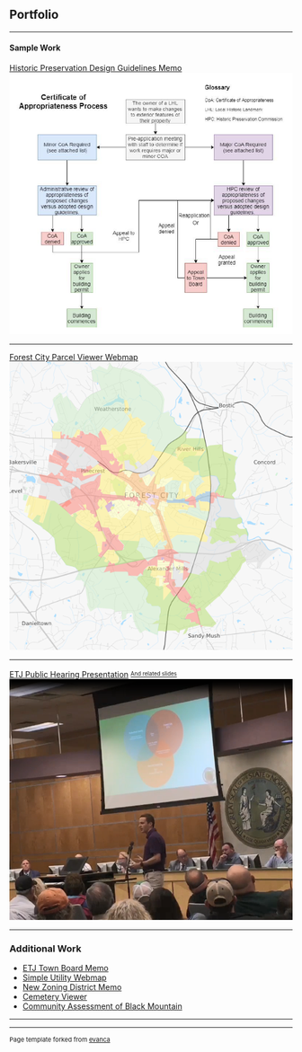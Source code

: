 ## Portfolio

---

#### Sample Work

[Historic Preservation Design Guidelines Memo](/images/TB9-16-19.pdf)
<img src="images/hpmemo.PNG?raw=true"/>

---
[Forest City Parcel Viewer Webmap](https://www.townofforestcity.com/zoning-parcel-map/#13/35.3258/-81.8742)
<img src="images/gisThumb.PNG?raw=true"/>

---
[ETJ Public Hearing Presentation](https://drive.google.com/file/d/1iQhkyNPClNgAGszmQ38DpEcKl08WcaFE/view?usp=sharing)
<sup><sub>[And related slides](https://docs.google.com/presentation/d/1AR3xSYBoNkvYjKohkeQ83DVlDU32rFNnSFR06SSiQig/edit?usp=sharing)</sub></sup>
<img src="images/presentation.PNG?raw=true"/>

---

### Additional Work

- [ETJ Town Board Memo](/images/etj-copy-min.pdf)
- [Simple Utility Webmap](https://forestcitync.github.io/utils/)
- [New Zoning District Memo](/images/C-T-memo.pdf)
- [Cemetery Viewer](https://forestcitync.github.io/Cemetery-Viewer/)
- [Community Assessment of Black Mountain](https://docs.google.com/presentation/d/1QHfRr39O7Gsf4bG7IBCrcNnqxuaTraBON9QotxBdzl0/edit?usp=sharing)

---




---
<p style="font-size:11px">Page template forked from <a href="https://github.com/evanca/quick-portfolio">evanca</a></p>
<!-- Remove above link if you don't want to attibute -->
